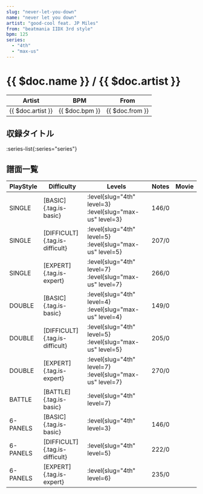 ```yaml
---
slug: "never-let-you-down"
name: "never let you down"
artist: "good-cool feat. JP Miles"
from: "beatmania IIDX 3rd style"
bpm: 125
series:
  - "4th"
  - "max-us"
---
```


# {{ $doc.name }} / {{ $doc.artist }}

|Artist|BPM|From|
|------|---|----|
|{{ $doc.artist }}|{{ $doc.bpm }}|{{ $doc.from }}|

## 収録タイトル

:series-list{:series="series"}

## 譜面一覧

|PlayStyle|Difficulty|Levels|Notes|Movie|
|---------|----------|------|-----|-----|
|SINGLE|[BASIC]{.tag.is-basic}|:level{slug="4th" level=3} :level{slug="max-us" level=3}|146/0||
|SINGLE|[DIFFICULT]{.tag.is-difficult}|:level{slug="4th" level=5} :level{slug="max-us" level=5}|207/0||
|SINGLE|[EXPERT]{.tag.is-expert}|:level{slug="4th" level=7} :level{slug="max-us" level=7}|266/0||
|DOUBLE|[BASIC]{.tag.is-basic}|:level{slug="4th" level=4} :level{slug="max-us" level=4}|149/0||
|DOUBLE|[DIFFICULT]{.tag.is-difficult}|:level{slug="4th" level=5} :level{slug="max-us" level=5}|205/0||
|DOUBLE|[EXPERT]{.tag.is-expert}|:level{slug="4th" level=7} :level{slug="max-us" level=7}|270/0||
|BATTLE|[BATTLE]{.tag.is-basic}|:level{slug="4th" level=7}|||
|6-PANELS|[BASIC]{.tag.is-basic}|:level{slug="4th" level=3}|146/0||
|6-PANELS|[DIFFICULT]{.tag.is-difficult}|:level{slug="4th" level=5}|222/0||
|6-PANELS|[EXPERT]{.tag.is-expert}|:level{slug="4th" level=6}|235/0||
